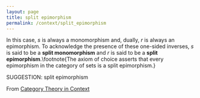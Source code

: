 ```yaml
---
layout: page
title: split epimorphism
permalink: /context/split_epimorphism
---
```

In this case,  $s$ is always a monomorphism and, dually, $r$ is always an epimorphism. To acknowledge the presence of these one-sided inverses, $s$ is said to be a **split monomorphism** and $r$ is said to be a **split epimorphism**.\footnote{The axiom of choice asserts that every epimorphism in the category of sets is a split epimorphism.}


SUGGESTION: split epimorphism

From [Category Theory in Context](https://mathgloss.github.io/MathGloss/context.html)